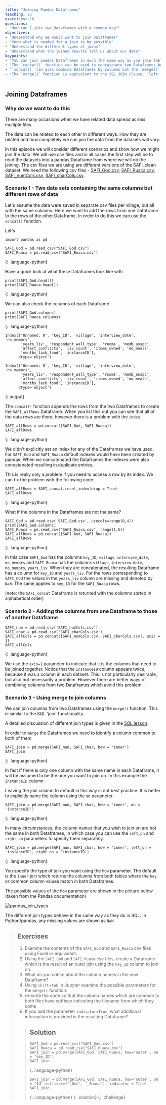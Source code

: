 ```yaml
---
title: "Joining Pandas Dataframes"
teaching: 25
exercises: 10
questions:
- "How can I join two Dataframes with a common key?"
objectives:
- "Understand why we would want to join Dataframes"
- "Know what is needed for a join to be possible"
- "Understand the different types of joins"
- "Understand what the joined results tell us about our data"
keypoints:
- "You can join pandas Dataframes in much the same way as you join tables in SQL"
- "The `concat()` function can be used to concatenate two Dataframes by adding the rows of one to the other."
- "`concat()` can also combine Dataframes by columns but the `merge()` function is the preferred way"
- "The `merge()` function is equivalent to the SQL JOIN clause. 'left', 'right' and 'inner' joins are all possible."
---
```


## Joining Dataframes

### Why do we want to do this


There are many occasions when we have related data spread across multiple files.

The data can be related to each other in different ways. How they are related and how completely we can join the data from the datasets will vary.

In this episode we will consider different scenarios and show how we might join the data. We will use csv files and in all cases the first step will be to read the datasets into a pandas Dataframe from where we will do the joining. The csv files we are using are different versions of the SAFI_clean dataset. We need the following csv files - [SAFI_God.csv](../data/SAFI_God.csv), [SAFI_Ruaca.csv](../data/SAFI_Ruaca.csv), [SAFI_numCols.csv](../data/SAFI_numCols.csv), [SAFI_charCols.csv](../data/SAFI_charCols.csv). 

### Scenario 1 - Two data sets containing the same columns but different rows of data

Let's assume the data were saved in separate csv files per village, but all with the same columns. Here we want to add the rows from one Dataframe to the rows of the other Dataframe. In order to do this we can use the `concat()` function.

Let's

~~~
import pandas as pd

SAFI_God = pd.read_csv("SAFI_God.csv")
SAFI_Ruaca = pd.read_csv("SAFI_Ruaca.csv")
~~~
{: .language-python}

Have a quick look at what these Dataframes look like with

~~~
print(SAFI_God.head())
print(SAFI_Ruaca.head())
~~~
{: .language-python}

We can also check the columns of each Dataframe

~~~
print(SAFI_God.columns)
print(SAFI_Ruaca.columns)
~~~
{: .language-python}

~~~
Index(['Unnamed: 0', 'key_ID', 'village', 'interview_date', 'no_membrs',
       'years_liv', 'respondent_wall_type', 'rooms', 'memb_assoc',
       'affect_conflicts', 'liv_count', 'items_owned', 'no_meals',
       'months_lack_food', 'instanceID'],
      dtype='object')
      
Index(['Unnamed: 0', 'key_ID', 'village', 'interview_date', 'no_membrs',
       'years_liv', 'respondent_wall_type', 'rooms', 'memb_assoc',
       'affect_conflicts', 'liv_count', 'items_owned', 'no_meals',
       'months_lack_food', 'instanceID'],
      dtype='object')
~~~
{: output}

The `concat()` function appends the rows from the two Dataframes to create the `SAFI_allRows` Dataframe. When you list this out you can see that all of the data rows are there, however there is a problem with the `index`.

~~~
SAFI_allRows = pd.concat([SAFI_God, SAFI_Ruaca])
SAFI_allRows
~~~
{: .language-python}

We didn't explicitly set an index for any of the Dataframes we have used. For `SAFI_God` and `SAFI_Ruaca` default indexes would have been created by pandas. When we concatenated the Dataframes the indexes were also concatenated resulting in duplicate entries.

This is really only a problem if you need to access a row by its index. We can fix the problem with the following code.

~~~
SAFI_allRows = SAFI_concat.reset_index(drop = True)
SAFI_allRows
~~~
{: .language-python}

What if the columns in the Dataframes are not the same?

~~~
SAFI_God = pd.read_csv('SAFI_God.csv', usecols=range(0,4))
print(SAFI_God.columns)
SAFI_Ruaca = pd.read_csv('SAFI_Ruaca.csv', range(1,5))
SAFI_allRows = pd.concat([SAFI_God, SAFI_Ruaca])
SAFI_allRows
~~~
{: .language-python}

In this case `SAFI_God` has the columns `key_ID`, `village`, `interview_date`, `no_membrs` and `SAFI_Ruaca` has the columns `village`, `interview_date`, `no_membrs`, `years_liv`. When they are concatenated, the resulting Dataframe has a column for `key_ID` and `years_liv`. For the rows corresponding to `SAFI_God` the values in the `years_liv` column are missing and denoted by `NaN`. The same applies to `key_ID` for the `SAFI_Ruaca` rows.

(note: the `SAFI_concat` Dataframe is returned with the columns sorted in alphabetical order)


### Scenario 2 - Adding the columns from one Dataframe to those of another Dataframe

~~~
SAFI_num = pd.read_csv('SAFI_numCols.csv')
SAFI_char = pd.read_csv('SAFI_charCols.csv')
SAFI_allCols = pd.concat([SAFI_numCols.csv, SAFI_charCols.csv], axis = 1)
SAFI_allCols
~~~
{: .language-python}

We use the `axis=1` parameter to indicate that it is the columns that need to be joined together. Notice that the `instanceID` column appears twice, because it was a column in each dataset. This is not particularly desirable, but also not necessarily a problem. However there are better ways of combining columns from two Dataframes which avoid this problem.

### Scenario 3 - Using merge to join columns

We can join columns from two Dataframes using the `merge()` function. This is similar to the SQL 'join' functionality.

A detailed discussion of different join types is given in the [SQL lesson](./episodes/sql...).

In order to `merge` the Dataframes we need to identify a column common to both of them.

~~~
SAFI_join = pd.merge(SAFI_num, SAFI_char, how = 'inner')
SAFI_join
~~~
{: .language-python}

In fact if there is only one column with the same name in each Dataframe, it will be assumed to be the one you want to join on. In this example the `instanceID` column

Leaving the join column to default in this way is not best practice. It is better to explicitly name the column using the `on` parameter.

~~~
SAFI_join = pd.merge(SAFI_num, SAFI_char, how = 'inner', on = 'instanceID')
~~~
{: .language-python}

In many circumstances, the column names that you wish to join on are not the same in both Dataframes, in which case you can use the `left_on` and `right_on` parameters to specify them separately.

~~~
SAFI_join = pd.merge(SAFI_num, SAFI_char, how = 'inner', left_on = 'instanceID', right_on = 'instanceID')
~~~
{: .language-python}

You specify the type of join you want using the `how` parameter. The default is the `inner` join which returns the columns from both tables where the `key` or common column values match in both Dataframes.

The possible values of the `how` parameter are shown in the picture below (taken from the Pandas documentation)

![pandas_join_types](../fig/pandas_join_types.png)

The different join types behave in the same way as they do in SQL. In Python/pandas, any missing values are shown as `NaN`


> ## Exercises
>
> 1. Examine the contents of the `SAFI_God` and `SAFI_Ruaca` csv files using Excel or equivalent.
> 2. Using the `SAFI_God` and `SAFI_Ruaca` csv files, create a Dataframe which is the result of an outer join using the `key_ID` column to join on.
> 3. What do you notice about the column names in the new Dataframe?
> 4. Using `shift`+`tab` in Jupyter examine the possible parameters for the `merge()` function.
> 5. re-write the code so that the column names which are common to both files have suffixes indicating the filename from which they come
> 6. If you add the parameter `indicator=True`, what additional information is provided in the resulting Dataframe?
>
> > ## Solution
> >
> > ~~~
> > SAFI_God = pd.read_csv("SAFI_God.csv")
> > SAFI_Ruaca = pd.read_csv("SAFI_Ruaca.csv")
> > SAFI_join = pd.merge(SAFI_God, SAFI_Ruaca, how='outer', on = 'key_ID')
> > SAFI_join
> > ~~~
> > {: .language-python}
> >
> > ~~~
> > SAFI_join = pd.merge(SAFI_God, SAFI_Ruaca, how='outer', on = 'Id',suffixes=('_God', '_Ruaca'), indicator = True)
> > SAFI_join
> > ~~~
> > {: .language-python}
> {: .solution}
{: .challenge}
